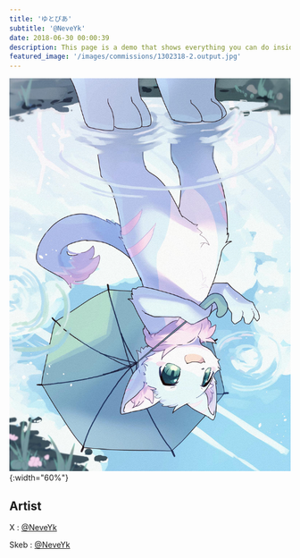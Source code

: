 ```yaml
---
title: 'ゆとぴあ'
subtitle: '@NeveYk'
date: 2018-06-30 00:00:39
description: This page is a demo that shows everything you can do inside portfolio and blog posts.
featured_image: '/images/commissions/1302318-2.output.jpg'
---
```


![](/images/commissions/1302318-2.output.jpg){:width="60%"}

## Artist

X : [@NeveYk](https://twitter.com/NeveYk)

Skeb : [@NeveYk](https://skeb.jp/@NeveYk)